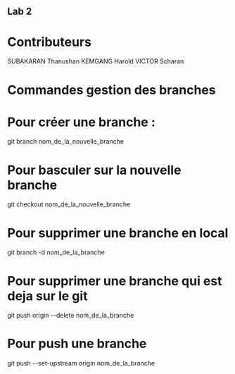 ## Lab 2 

# Contributeurs

SUBAKARAN Thanushan 
KEMGANG Harold
VICTOR Scharan

# Commandes gestion des branches 

# Pour créer une branche : 

git branch nom_de_la_nouvelle_branche 

# Pour basculer sur la nouvelle branche 

git checkout nom_de_la_nouvelle_branche

# Pour supprimer une branche en local 

git branch -d nom_de_la_branche

# Pour supprimer une branche qui est deja sur le git

git push origin --delete nom_de_la_branche

# Pour push une branche

git push --set-upstream origin nom_de_la_branche
